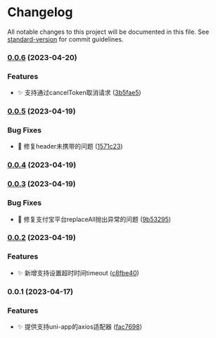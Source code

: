 # Changelog

All notable changes to this project will be documented in this file. See [standard-version](https://github.com/conventional-changelog/standard-version) for commit guidelines.

### [0.0.6](https://gitee.com/fant-mini/fant-axios-adapter/compare/v0.0.5...v0.0.6) (2023-04-20)


### Features

* ✨ 支持通过cancelToken取消请求 ([3b5fae5](https://gitee.com/fant-mini/fant-axios-adapter/commit/3b5fae5165ef634403558abbdd9c723cb2a46025))

### [0.0.5](https://gitee.com/fant-mini/fant-axios-adapter/compare/v0.0.4...v0.0.5) (2023-04-19)


### Bug Fixes

* 🐛 修复header未携带的问题 ([1571c23](https://gitee.com/fant-mini/fant-axios-adapter/commit/1571c2397716927d2cb76e80b544969e99bec24c))

### [0.0.4](https://gitee.com/fant-mini/fant-axios-adapter/compare/v0.0.3...v0.0.4) (2023-04-19)

### [0.0.3](https://gitee.com/fant-mini/fant-axios-adapter/compare/v0.0.2...v0.0.3) (2023-04-19)


### Bug Fixes

* 🐛 修复支付宝平台replaceAll抛出异常的问题 ([9b53295](https://gitee.com/fant-mini/fant-axios-adapter/commit/9b532959013418d65d6b8e5c1fda1e5784758a36))

### [0.0.2](https://gitee.com/fant-mini/fant-axios-adapter/compare/v0.0.1...v0.0.2) (2023-04-19)


### Features

* ✨ 新增支持设置超时时间timeout ([c8fbe40](https://gitee.com/fant-mini/fant-axios-adapter/commit/c8fbe40e4409b192be973ac7b520b87e36407c33))

### 0.0.1 (2023-04-17)


### Features

* ✨ 提供支持uni-app的axios适配器 ([fac7698](https://gitee.com/fant-mini/fant-axios-adapter/commit/fac76988cfd740951b7b78ae9c9c85c9f6a85911))
